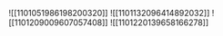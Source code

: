 ![[1101051986198200320]]
![[1101132096414892032]]
![[1101209009607057408]]
![[1101220139658166278]]
